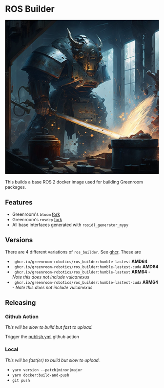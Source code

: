 # ROS Builder

![image](docs/static/ros_builder.png)

This builds a base ROS 2 docker image used for building Greenroom packages.

## Features 
* Greenroom's `bloom` [fork](https://github.com/Greenroom-Robotics/bloom/)
* Greenroom's `rosdep` [fork](https://github.com/Greenroom-Robotics/rosdep/)
* All base interfaces generated with `rosidl_generator_mypy`

## Versions

There are 4 different variations of `ros_builder`. See [ghcr](https://github.com/Greenroom-Robotics/ros_builder/pkgs/container/ros_builder). These are

* ` ghcr.io/greenroom-robotics/ros_builder:humble-lastest` **AMD64**
* ` ghcr.io/greenroom-robotics/ros_builder:humble-lastest-cuda` **AMD64**
* ` ghcr.io/greenroom-robotics/ros_builder:humble-lastest` **ARM64** - *Note this does not include vulcanexus*
* ` ghcr.io/greenroom-robotics/ros_builder:humble-lastest-cuda` **ARM64** - *Note this does not include vulcanexus*

## Releasing

### Github Action

*This will be slow to build but fast to upload.*

Trigger the [publish.yml](./.github/workflows/publish.yml) github action

### Local

*This will be fast(er) to build but slow to upload.*

* `yarn version --patch|minor|major`
* `yarn docker:build-and-push`
* `git push`

